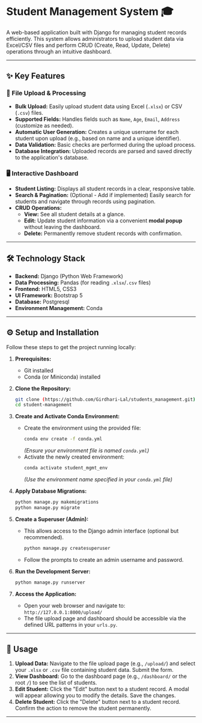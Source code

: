 # Student Management System 🎓

A web-based application built with Django for managing student records efficiently. This system allows administrators to upload student data via Excel/CSV files and perform CRUD (Create, Read, Update, Delete) operations through an intuitive dashboard.

---

## ✨ Key Features

### 📄 File Upload & Processing
-   **Bulk Upload:** Easily upload student data using Excel (`.xlsx`) or CSV (`.csv`) files.
-   **Supported Fields:** Handles fields such as `Name`, `Age`, `Email`, `Address` (customize as needed).
-   **Automatic User Generation:** Creates a unique username for each student upon upload (e.g., based on name and a unique identifier).
-   **Data Validation:** Basic checks are performed during the upload process.
-   **Database Integration:** Uploaded records are parsed and saved directly to the application's database.

### 🖥️ Interactive Dashboard
-   **Student Listing:** Displays all student records in a clear, responsive table.
-   **Search & Pagination:** (Optional - Add if implemented) Easily search for students and navigate through records using pagination.
-   **CRUD Operations:**
    * **View:** See all student details at a glance.
    * **Edit:** Update student information via a convenient **modal popup** without leaving the dashboard.
    * **Delete:** Permanently remove student records with confirmation.

---

## 🛠️ Technology Stack

* **Backend:** Django (Python Web Framework)
* **Data Processing:** Pandas (for reading `.xlsx`/`.csv` files)
* **Frontend:** HTML5, CSS3
* **UI Framework:** Bootstrap 5
* **Database:** Postgresql
* **Environment Management:** Conda

---

## ⚙️ Setup and Installation

Follow these steps to get the project running locally:

1.  **Prerequisites:**
    * Git installed
    * Conda (or Miniconda) installed

2.  **Clone the Repository:**
    ```bash
    git clone (https://github.com/Girdhari-Lal/students_management.git)
    cd student-management
    ```

3.  **Create and Activate Conda Environment:**
    * Create the environment using the provided file:
        ```bash
        conda env create -f conda.yml
        ```
        *(Ensure your environment file is named `conda.yml`)*
    * Activate the newly created environment:
        ```bash
        conda activate student_mgmt_env
        ```
        *(Use the environment name specified in your `conda.yml` file)*

4.  **Apply Database Migrations:**
    ```bash
    python manage.py makemigrations
    python manage.py migrate
    ```

5.  **Create a Superuser (Admin):**
    * This allows access to the Django admin interface (optional but recommended).
        ```bash
        python manage.py createsuperuser
        ```
    * Follow the prompts to create an admin username and password.

6.  **Run the Development Server:**
    ```bash
    python manage.py runserver
    ```

7.  **Access the Application:**
    * Open your web browser and navigate to: `http://127.0.0.1:8000/upload/`
    * The file upload page and dashboard should be accessible via the defined URL patterns in your `urls.py`.

---

## 🚀 Usage

1.  **Upload Data:** Navigate to the file upload page (e.g., `/upload/`) and select your `.xlsx` or `.csv` file containing student data. Submit the form.
2.  **View Dashboard:** Go to the dashboard page (e.g., `/dashboard/` or the root `/`) to see the list of students.
3.  **Edit Student:** Click the "Edit" button next to a student record. A modal will appear allowing you to modify the details. Save the changes.
4.  **Delete Student:** Click the "Delete" button next to a student record. Confirm the action to remove the student permanently.

---

